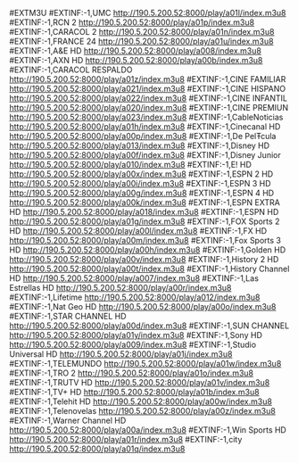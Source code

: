 #EXTM3U
#EXTINF:-1,UMC
http://190.5.200.52:8000/play/a01l/index.m3u8
#EXTINF:-1,RCN 2
http://190.5.200.52:8000/play/a01p/index.m3u8
#EXTINF:-1,CARACOL 2
http://190.5.200.52:8000/play/a01n/index.m3u8
#EXTINF:-1,FRANCE 24
http://190.5.200.52:8000/play/a01u/index.m3u8
#EXTINF:-1,A&E HD
http://190.5.200.52:8000/play/a008/index.m3u8
#EXTINF:-1,AXN HD
http://190.5.200.52:8000/play/a00b/index.m3u8
#EXTINF:-1,CARACOL RESPALDO
http://190.5.200.52:8000/play/a01z/index.m3u8
#EXTINF:-1,CINE FAMILIAR
http://190.5.200.52:8000/play/a021/index.m3u8
#EXTINF:-1,CINE HISPANO
http://190.5.200.52:8000/play/a022/index.m3u8
#EXTINF:-1,CINE INFANTIL
http://190.5.200.52:8000/play/a020/index.m3u8
#EXTINF:-1,CINE PREMIUN
http://190.5.200.52:8000/play/a023/index.m3u8
#EXTINF:-1,CableNoticias
http://190.5.200.52:8000/play/a01h/index.m3u8
#EXTINF:-1,Cinecanal HD
http://190.5.200.52:8000/play/a00p/index.m3u8
#EXTINF:-1,De PelŦcula
http://190.5.200.52:8000/play/a013/index.m3u8
#EXTINF:-1,Disney HD
http://190.5.200.52:8000/play/a00f/index.m3u8
#EXTINF:-1,Disney Junior
http://190.5.200.52:8000/play/a010/index.m3u8
#EXTINF:-1,E! HD
http://190.5.200.52:8000/play/a00x/index.m3u8
#EXTINF:-1,ESPN 2 HD
http://190.5.200.52:8000/play/a00i/index.m3u8
#EXTINF:-1,ESPN 3 HD
http://190.5.200.52:8000/play/a00g/index.m3u8
#EXTINF:-1,ESPN 4 HD
http://190.5.200.52:8000/play/a00k/index.m3u8
#EXTINF:-1,ESPN EXTRA HD
http://190.5.200.52:8000/play/a018/index.m3u8
#EXTINF:-1,ESPN HD
http://190.5.200.52:8000/play/a01g/index.m3u8
#EXTINF:-1,FOX Sports 2 HD
http://190.5.200.52:8000/play/a00l/index.m3u8
#EXTINF:-1,FX HD
http://190.5.200.52:8000/play/a00m/index.m3u8
#EXTINF:-1,Fox Sports 3 HD
http://190.5.200.52:8000/play/a00h/index.m3u8
#EXTINF:-1,Golden HD
http://190.5.200.52:8000/play/a00v/index.m3u8
#EXTINF:-1,History 2 HD
http://190.5.200.52:8000/play/a00t/index.m3u8
#EXTINF:-1,History Channel HD
http://190.5.200.52:8000/play/a007/index.m3u8
#EXTINF:-1,Las Estrellas HD
http://190.5.200.52:8000/play/a00r/index.m3u8
#EXTINF:-1,Lifetime
http://190.5.200.52:8000/play/a012/index.m3u8
#EXTINF:-1,Nat Geo HD
http://190.5.200.52:8000/play/a00o/index.m3u8
#EXTINF:-1,STAR CHANNEL HD
http://190.5.200.52:8000/play/a00d/index.m3u8
#EXTINF:-1,SUN CHANNEL
http://190.5.200.52:8000/play/a01y/index.m3u8
#EXTINF:-1,Sony HD
http://190.5.200.52:8000/play/a009/index.m3u8
#EXTINF:-1,Studio Universal HD
http://190.5.200.52:8000/play/a01j/index.m3u8
#EXTINF:-1,TELEMUNDO
http://190.5.200.52:8000/play/a01w/index.m3u8
#EXTINF:-1,TRO 2
http://190.5.200.52:8000/play/a01o/index.m3u8
#EXTINF:-1,TRUTV HD
http://190.5.200.52:8000/play/a01v/index.m3u8
#EXTINF:-1,TV+ HD
http://190.5.200.52:8000/play/a01b/index.m3u8
#EXTINF:-1,Telehit HD
http://190.5.200.52:8000/play/a00w/index.m3u8
#EXTINF:-1,Telenovelas
http://190.5.200.52:8000/play/a00z/index.m3u8
#EXTINF:-1,Warner Channel HD
http://190.5.200.52:8000/play/a00a/index.m3u8
#EXTINF:-1,Win Sports HD
http://190.5.200.52:8000/play/a01r/index.m3u8
#EXTINF:-1,city
http://190.5.200.52:8000/play/a01q/index.m3u8
